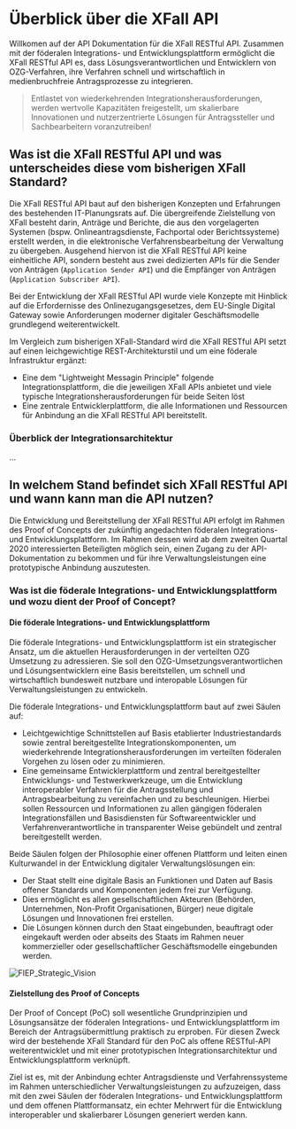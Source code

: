 # Überblick über die XFall API

Willkomen auf der API Dokumentation für die XFall RESTful API. Zusammen mit der föderalen Integrations- und Entwicklungsplattform ermöglicht die XFall RESTful API es, dass Lösungsverantwortlichen und Entwicklern von OZG-Verfahren, ihre Verfahren schnell und wirtschaftlich in medienbruchfreie Antragsprozesse zu integrieren. 

> Entlastet von wiederkehrenden Integrationsherausforderungen, werden wertvolle Kapazitäten freigestellt, um skalierbare Innovationen und nutzerzentrierte Lösungen für Antragssteller und Sachbearbeitern voranzutreiben!

## Was ist die XFall RESTful API und was unterscheides diese vom bisherigen XFall Standard?

Die XFall RESTful API baut auf den bisherigen Konzepten und Erfahrungen des bestehenden IT-Planungsrats auf. Die übergreifende Zielstellung von XFall besteht darin, Anträge und Berichte, die aus den vorgelagerten Systemen (bspw. Onlineantragsdienste, Fachportal oder Berichtssysteme) erstellt werden, in die elektronische Verfahrensbearbeitung der Verwaltung zu übergeben. Ausgehend hiervon ist die XFall RESTful API keine einheitliche API, sondern besteht aus zwei dedizierten APIs für die Sender von Anträgen (`Application Sender API`) und die Empfänger von Anträgen (`Application Subscriber API`).

Bei der Entwicklung der XFall RESTful API wurde viele Konzepte mit Hinblick auf die Erfordernisse des Onlinezugangsgesetzes, dem EU-Single Digital Gateway sowie Anforderungen moderner digitaler Geschäftsmodelle grundlegend weiterentwickelt. 

Im Vergleich zum bisherigen XFall-Standard wird die XFall RESTful API setzt auf einen leichgewichtige REST-Architekturstil und um eine föderale Infrastruktur ergänzt:
- Eine dem "Lightweight Messagin Principle" folgende Integrationsplattform, die die jeweiligen XFall APIs anbietet und viele typische Integrationsherausforderungen für beide Seiten löst
- Eine zentrale Entwicklerplattform, die alle Informationen und Ressourcen für Anbindung an die XFall RESTful API bereitstellt.

### Überblick der Integrationsarchitektur

...

## In welchem Stand befindet sich XFall RESTful API und wann kann man die API nutzen?

Die Entwicklung und Bereitstellung der XFall RESTful API erfolgt im Rahmen des Proof of Concepts der zukünftig angedachten föderalen Integrations- und Entwicklungsplattform. Im Rahmen dessen wird ab dem zweiten Quartal 2020 interessierten Beteiligten möglich sein, einen Zugang zu der API-Dokumentation zu bekommen und für ihre Verwaltungsleistungen eine prototypische Anbindung auszutesten.

### Was ist die föderale Integrations- und Entwicklungsplattform und wozu dient der Proof of Concept?

#### Die föderale Integrations- und Entwicklungsplattform
Die föderale Integrations- und Entwicklungsplattform ist ein strategischer Ansatz, um die aktuellen Herausforderungen in der verteilten OZG Umsetzung zu adressieren. Sie soll den OZG-Umsetzungsverantwortlichen und Lösungsentwicklern eine Basis bereitstellen, um schnell und wirtschaftlich bundesweit nutzbare und interopable Lösungen für Verwaltungsleistungen zu entwickeln.

Die föderale Integrations- und Entwicklungsplattform baut auf zwei Säulen auf:
-	Leichtgewichtige Schnittstellen auf Basis etablierter Industriestandards sowie zentral bereitgestellte Integrationskomponenten, um wiederkehrende Integrationsherausforderungen im verteilten föderalen Vorgehen zu lösen oder zu minimieren.
-	Eine gemeinsame Entwicklerplattform und zentral bereitgestellter Entwicklungs- und Testwerkwerkzeuge, um die Entwicklung interoperabler Verfahren für die Antragsstellung und Antragsbearbeitung zu vereinfachen und zu beschleunigen. Hierbei sollen Ressourcen und Informationen zu allen gängigen föderalen Integrationsfällen und Basisdiensten für Softwareentwickler und Verfahrenverantwortliche in transparenter Weise gebündelt und zentral bereitgestellt werden.

Beide Säulen folgen der Philosophie einer offenen Plattform und leiten einen Kulturwandel in der Entwicklung digitaler Verwaltungslösungen ein: 
-	Der Staat stellt eine digitale Basis an Funktionen und Daten auf Basis offener Standards und Komponenten jedem frei zur Verfügung. 
-	Dies ermöglicht es allen gesellschaftlichen Akteuren (Behörden, Unternehmen, Non-Profit Organisationen, Bürger) neue digitale Lösungen und Innovationen frei erstellen. 
-	Die Lösungen können durch den Staat eingebunden, beauftragt oder eingekauft werden oder abseits des Staats im Rahmen neuer kommerzieller oder gesellschaftlicher Geschäftsmodelle eingebunden werden.

![FIEP_Strategic_Vision](https://raw.githubusercontent.com/fiep-poc/fiep-poc/documentation/assets/images/api_overview/FIEP_strategic_vision.png?token=AOHBJRMFXOHXXYUFKVCPVNC6Q5KM6 "Vision der föderalen Integrations- und Entwicklungsplattform")

#### Zielstellung des Proof of Concepts

Der Proof of Concept (PoC) soll wesentliche Grundprinzipien und Lösungsansätze der föderalen Integrations- und Entwicklungsplattform im Bereich der Antragsübermittlung praktisch zu erproben. Für diesen Zweck wird der bestehende XFall Standard für den PoC als offene RESTful-API weiterentwicklet und mit einer prototypischen Integrationsarchitektur und Entwicklungsplattform verknüpft.

Ziel ist es, mit der Anbindung echter Antragsdienste und Verfahrenssysteme im Rahmen unterschiedlicher Verwaltungsleistungen zu aufzuzeigen, dass mit den zwei Säulen der föderalen Integrations- und Entwicklungsplattform und dem offenen Plattformansatz, ein echter Mehrwert für die Entwicklung interoperabler und skalierbarer Lösungen generiert werden kann.


